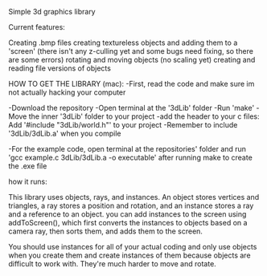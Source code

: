 Simple 3d graphics library

Current features: 

Creating .bmp files
creating textureless objects and adding them to a 'screen' (there isn't any z-culling yet and some bugs need fixing, so there are some errors)
rotating and moving objects (no scaling yet)
creating and reading file versions of objects

HOW TO GET THE LIBRARY (mac):
-First, read the code and make sure im not actually hacking your computer

-Download the repository
-Open terminal at the '3dLib' folder
-Run 'make'
-Move the inner '3dLib' folder to your project
-add the header to your c files: Add '#include "3dLib/world.h"' to your project
-Remember to include '3dLib/3dLib.a' when you compile

-For the example code, open terminal at the repositories' folder and run 'gcc example.c 3dLib/3dLib.a -o executable' after running make to create the .exe file 

how it runs:

This library uses objects, rays, and instances. 
An object stores vertices and triangles, a ray stores a position and rotation, and an instance stores a ray and a reference to an object.
you can add instances to the screen using addToScreen(), which first converts the instances to objects based on a camera ray, then sorts them, and adds them to the screen.

You should use instances for all of your actual coding and only use objects when you create them and create instances of them because objects are difficult to work with. They're much harder to move and rotate.
